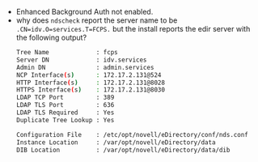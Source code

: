 
- Enhanced Background Auth not enabled. 
- why does `ndscheck` report the server name to be `.CN=idv.O=services.T=FCPS.` but the install reports the edir server with the following output? 
  ```bash
  Tree Name             : fcps
  Server DN             : idv.services
  Admin DN              : admin.services
  NCP Interface(s)      : 172.17.2.131@524
  HTTP Interface(s)     : 172.17.2.131@8028
  HTTPS Interface(s)    : 172.17.2.131@8030
  LDAP TCP Port         : 389
  LDAP TLS Port         : 636
  LDAP TLS Required     : Yes
  Duplicate Tree Lookup : Yes

  Configuration File    : /etc/opt/novell/eDirectory/conf/nds.conf
  Instance Location     : /var/opt/novell/eDirectory/data
  DIB Location          : /var/opt/novell/eDirectory/data/dib
  ```
